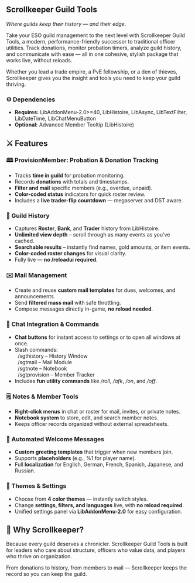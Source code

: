 <h2>Scrollkeeper Guild Tools</h2>

<i>Where guilds keep their history — and their edge.</i>

Take your ESO guild management to the next level with Scrollkeeper Guild Tools, a modern, performance-friendly successor to traditional officer utilities. Track donations, monitor probation timers, analyze guild history, and communicate with ease — all in one cohesive, stylish package that works live, without reloads.

Whether you lead a trade empire, a PvE fellowship, or a den of thieves, Scrollkeeper gives you the insight and tools you need to keep your guild thriving.

<h3>⚙️ Dependencies</h3>
<ul>
<li><b>Requires:</b> LibAddonMenu-2.0&gt;=40, LibHistoire, LibAsync, LibTextFilter, LibDateTime, LibChatMenuButton</li>
<li><b>Optional:</b> Advanced Member Tooltip (LibHistoire)</li>
</ul>

<h2>⚔️ Features</h2>
<h3>🕮 ProvisionMember: Probation & Donation Tracking</h3>
<ul>
<li>Tracks <b>time in guild</b> for probation monitoring.</li>
<li>Records <b>donations</b> with totals and timestamps.</li>
<li><b>Filter and mail</b> specific members (e.g., overdue, unpaid).</li>
<li><b>Color-coded status</b> indicators for quick roster review.</li>
<li>Includes a <b>live trader-flip countdown</b> — megaserver and DST aware.</li>
</ul>

<h3>🧾 Guild History</h3>
<ul>
<li>Captures <b>Roster</b>, <b>Bank</b>, and <b>Trader</b> history from LibHistoire.</li>
<li><b>Unlimited view depth</b> – scroll through as many events as you’ve cached.</li>
<li><b>Searchable results</b> – instantly find names, gold amounts, or item events.</li>
<li><b>Color-coded roster changes</b> for visual clarity.</li>
<li>Fully live — <b>no /reloadui required</b>.</li>
</ul>

<h3>✉️ Mail Management</h3>
<ul>
<li>Create and reuse <b>custom mail templates</b> for dues, welcomes, and announcements.</li>
<li>Send <b>filtered mass mail</b> with safe throttling.</li>
<li>Compose messages directly in-game, <b>no reload needed</b>.</li>
</ul>

<h3>💬 Chat Integration & Commands</h3>
<ul>
<li><b>Chat buttons</b> for instant access to settings or to open all windows at once.</li>
<li>Slash commands:<br>
&nbsp;&nbsp;/sgthistory – History Window<br>
&nbsp;&nbsp;/sgtmail – Mail Module<br>
&nbsp;&nbsp;/sgtnote – Notebook<br>
&nbsp;&nbsp;/sgtprovision – Member Tracker</li>
<li>Includes <b>fun utility commands</b> like <i>/roll</i>, <i>/afk</i>, <i>/on</i>, and <i>/off</i>.</li>
</ul>

<h3>🗒️ Notes & Member Tools</h3>
<ul>
<li><b>Right-click menus</b> in chat or roster for mail, invites, or private notes.</li>
<li><b>Notebook system</b> to store, edit, and search member notes.</li>
<li>Keeps officer records organized without external spreadsheets.</li>
</ul>

<h3>🎉 Automated Welcome Messages</h3>
<ul>
<li><b>Custom greeting templates</b> that trigger when new members join.</li>
<li>Supports <b>placeholders</b> (e.g., %1 for player name).</li>
<li>Full <b>localization</b> for English, German, French, Spanish, Japanese, and Russian.</li>
</ul>

<h3>🎨 Themes & Settings</h3>
<ul>
<li>Choose from <b>4 color themes</b> — instantly switch styles.</li>
<li>Change <b>settings, filters, and languages</b> live, with <b>no reload required</b>.</li>
<li>Unified settings panel via <b>LibAddonMenu-2.0</b> for easy configuration.</li>
</ul>

<h2>🐉 Why Scrollkeeper?</h2>

Because every guild deserves a chronicler.
Scrollkeeper Guild Tools is built for leaders who care about structure, officers who value data, and players who thrive on organization.

From donations to history, from members to mail —
Scrollkeeper keeps the record so you can keep the guild.
